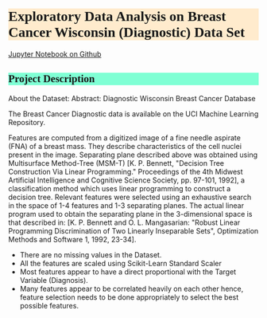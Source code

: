 <h1 style="background-color:BlanchedAlmond;font-family:Candara;">Exploratory Data Analysis on Breast Cancer Wisconsin (Diagnostic) Data Set</h1>

<a href="https://github.com/ace-it-n/Projects/blob/master/Exploratory%20Data%20Analysis%20on%20Breast%20Cancer%20Wisconsin%20(Diagnostic)%20Data%20Set/Exploratory%20Data%20Analysis%20on%20Breast%20Cancer%20Wisconsin%20(Diagnostic)%20Data%20Set.ipynb">Jupyter Notebook on Github</a>

<h2 style="background-color:Aquamarine;font-family:Candara;">Project Description</h2>

About the Dataset:
Abstract: Diagnostic Wisconsin Breast Cancer Database

The Breast Cancer Diagnostic data is available on the UCI Machine Learning Repository.

Features are computed from a digitized image of a fine needle aspirate (FNA) of a breast mass. They describe characteristics of the cell nuclei present in the image. Separating plane described above was obtained using Multisurface Method-Tree (MSM-T) [K. P. Bennett, "Decision Tree Construction Via Linear Programming." Proceedings of the 4th Midwest Artificial Intelligence and Cognitive Science Society, pp. 97-101, 1992], a classification method which uses linear programming to construct a decision tree. Relevant features were selected using an exhaustive search in the space of 1-4 features and 1-3 separating planes. The actual linear program used to obtain the separating plane in the 3-dimensional space is that described in: [K. P. Bennett and O. L. Mangasarian: "Robust Linear Programming Discrimination of Two Linearly Inseparable Sets", Optimization Methods and Software 1, 1992, 23-34].

- There are no missing values in the Dataset.
- All the features are scaled using  Scikit-Learn Standard Scaler
- Most features appear to have a direct proportional with the Target Variable (Diagnosis).
- Many features appear to be correlated heavily on each other hence, feature selection needs to be done appropriately to select the best possible features.
